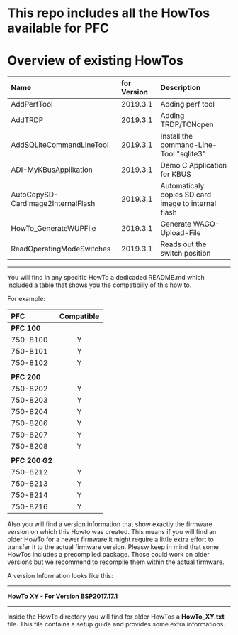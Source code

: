 # This repo includes all the HowTos available for PFC

# Overview of existing HowTos

| Name                               | for Version | Description |
| :--------------------------------- | :---------- | :---------- |
| AddPerfTool                        | 2019.3.1    | Adding perf tool |
| AddTRDP                            | 2019.3.1    | Adding TRDP/TCNopen |
| AddSQLiteCommandLineTool           | 2019.3.1    | Install the command-Line-Tool "sqlite3"|
| ADI-MyKBusApplikation              | 2019.3.1    | Demo C Application for KBUS |
| AutoCopySD-CardImage2InternalFlash | 2019.3.1    | Automaticaly copies SD card image to internal flash |
| HowTo_GenerateWUPFile              | 2019.3.1    | Generate WAGO-Upload-File |
| ReadOperatingModeSwitches          | 2019.3.1    | Reads out the switch position |

---

You will find in any specific HowTo a dedicaded README.md which included a table that shows you the compatibiliy
of this how to.

For example:

| PFC | Compatible |
|:-------------|:------------:|
| **PFC 100** | |
| 750-8100 | Y |
| 750-8101 | Y |
| 750-8102 | Y |
|  |  |
| **PFC 200** | |
| 750-8202 | Y |
| 750-8203 | Y |
| 750-8204 | Y |
| 750-8206 | Y |
| 750-8207 | Y |
| 750-8208 | Y |
|  |  |
| **PFC 200 G2** | |
| 750-8212 | Y |
| 750-8213 | Y |
| 750-8214 | Y |
| 750-8216 | Y |

Also you will find a version information that show exactly the firmware version on which this
Howto was created. This means if you will find an older HowTo for a newer firmware it might 
require a little extra effort to transfer it to the actual firmware version.
Pleasw keep in mind that some HowTos includes a precompiled package. Those could work on older versions but we recommend to recompile them within the actual firmware.

A version Information looks like this:


---
**HowTo XY - For Version BSP2017.17.1**

---

Inside the HowTo directory you will find for older HowTos a **HowTo_XY.txt** file. This file contains a setup guide and provides some extra informations.


